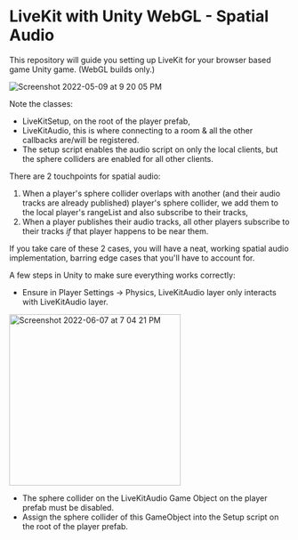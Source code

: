 # LiveKit with Unity WebGL - Spatial Audio
This repository will guide you setting up LiveKit for your browser based game Unity game. (WebGL builds only.)

![Screenshot 2022-05-09 at 9 20 05 PM](https://user-images.githubusercontent.com/32911377/167449380-d54e3ad2-b9db-4db9-9dcf-ff951b5923fa.png)

Note the classes:
- LiveKitSetup, on the root of the player prefab,
- LiveKitAudio, this is where connecting to a room & all the other callbacks are/will be registered.
- The setup script enables the audio script on only the local clients, but the sphere colliders are enabled for all other clients.

There are 2 touchpoints for spatial audio:
1. When a player's sphere collider overlaps with another (and their audio tracks are already published) player's sphere collider, we add them to the local player's rangeList and also subscribe to their tracks,
2. When a player publishes their audio tracks, all other players subscribe to their tracks *if* that player happens to be near them.

If you take care of these 2 cases, you will have a neat, working spatial audio implementation, barring edge cases that you'll have to account for.

A few steps in Unity to make sure everything works correctly:


- Ensure in Player Settings -> Physics, LiveKitAudio layer only interacts with LiveKitAudio layer.

<img width="308" alt="Screenshot 2022-06-07 at 7 04 21 PM" src="https://user-images.githubusercontent.com/32911377/172393491-977e6b7d-c6b3-415a-aaca-798611516c67.png">

- The sphere collider on the LiveKitAudio Game Object on the player prefab must be disabled.
- Assign the sphere collider of this GameObject into the Setup script on the root of the player prefab.

